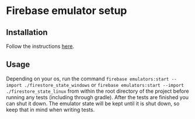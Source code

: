 # Firebase emulator setup

## Installation

Follow the instructions [here](https://firebase.google.com/docs/cli?authuser=5&hl=en#install_the_firebase_cli).

## Usage

Depending on your os, run the command `firebase emulators:start --import ./firestore_state_windows` or `firebase emulators:start --import ./firestore_state_linux` from within the root directory of the project before running any tests (including through gradle).
After the tests are finished you can shut it down. The emulator state will be kept until it is shut down, so keep that in mind when writing tests.